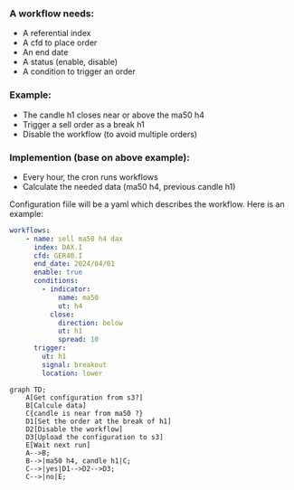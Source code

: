 ### A workflow needs:
* A referential index
* A cfd to place order
* An end date
* A status (enable, disable)
* A condition to trigger an order

### Example:
- The candle h1 closes near or above the ma50 h4
- Trigger a sell order as a break h1
- Disable the workflow (to avoid multiple orders)

### Implemention (base on above example):
- Every hour, the cron runs workflows
- Calculate the needed data (ma50 h4, previous candle h1)


Configuration fiile will be a yaml which describes the workflow. Here is an example:
```yaml
workflows:
    - name: sell ma50 h4 dax
      index: DAX.I
      cfd: GER40.I
      end_date: 2024/04/01
      enable: true
      conditions:
        - indicator:
            name: ma50
            ut: h4
          close:
            direction: below
            ut: h1
            spread: 10
      trigger:
        ut: h1
        signal: breakout
        location: lower
```


```mermaid
graph TD;
    A[Get configuration from s3?]
    B[Calcule data]
    C{candle is near from ma50 ?}
    D1[Set the order at the break of h1]
    D2[Disable the workflow]
    D3[Upload the configuration to s3]
    E[Wait next run]
    A-->B;
    B-->|ma50 h4, candle h1|C;
    C-->|yes|D1-->D2-->D3;
    C-->|no|E;

```


